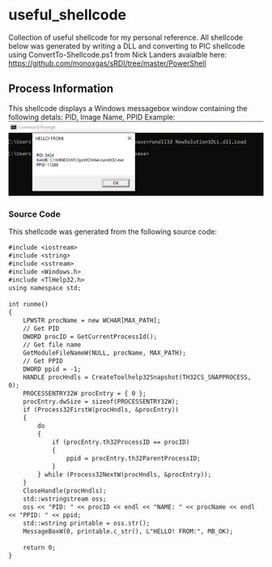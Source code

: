# useful_shellcode
 Collection of useful shellcode for my personal reference. 
 All shellcode below was generated by writing a DLL and converting to PIC shellcode using ConvertTo-Shellcode.ps1 from Nick Landers avaialble here: https://github.com/monoxgas/sRDI/tree/master/PowerShell 

## Process Information
 This shellcode displays a Windows messagebox window containing the following detals: PID, Image Name, PPID
 Example:
 ![Sample popup](images/procinfo_msgbox.png)

### Source Code
 This shellcode was generated from the following source code:
````
#include <iostream>
#include <string>
#include <sstream>
#include <Windows.h>
#include <TlHelp32.h>
using namespace std;

int runme()
{
	LPWSTR procName = new WCHAR[MAX_PATH];
	// Get PID
	DWORD procID = GetCurrentProcessId();
	// Get file name
	GetModuleFileNameW(NULL, procName, MAX_PATH);
	// Get PPID
	DWORD ppid = -1;
	HANDLE procHndls = CreateToolhelp32Snapshot(TH32CS_SNAPPROCESS, 0);
	PROCESSENTRY32W procEntry = { 0 };
	procEntry.dwSize = sizeof(PROCESSENTRY32W);
	if (Process32FirstW(procHndls, &procEntry))
	{
		do
		{
			if (procEntry.th32ProcessID == procID)
			{
				ppid = procEntry.th32ParentProcessID;
			}
		} while (Process32NextW(procHndls, &procEntry));
	}
	CloseHandle(procHndls);
	std::wstringstream oss;
	oss << "PID: " << procID << endl << "NAME: " << procName << endl << "PPID: " << ppid;
	std::wstring printable = oss.str();
	MessageBoxW(0, printable.c_str(), L"HELLO! FROM:", MB_OK);

	return 0;
}
````
